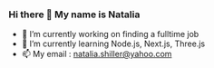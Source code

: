 ### Hi there 👋 My name is Natalia
- 🔭 I’m currently working on finding a fulltime job
- 🌱 I’m currently learning Node.js, Next.js, Three.js
- 📫 My email : natalia.shiller@yahoo.com

<!--
**Winnbor/Winnbor** is a ✨ _special_ ✨ repository because its `README.md` (this file) appears on your GitHub profile.

Here are some ideas to get you started:

- 🔭 I’m currently working on ...
- 🌱 I’m currently learning ...
- 👯 I’m looking to collaborate on ...
- 🤔 I’m looking for help with ...
- 💬 Ask me about ...
- 📫 How to reach me: ...
- 😄 Pronouns: ...
- ⚡ Fun fact: ...
-->
